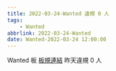 ```yaml
---
title: 2022-03-24-Wanted 違規 0 人
tags:
    - Wanted
abbrlink: 2022-03-24-Wanted
date: Wanted-2022-03-24 12:00:00
---
```

Wanted 板 [板規連結](https://www.ptt.cc/bbs/Wanted/M.1608829773.A.D3B.html)
昨天違規 0 人
